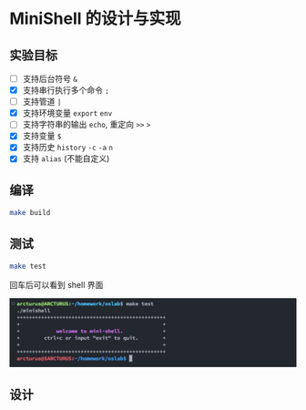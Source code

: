 # MiniShell 的设计与实现

## 实验目标

- [ ] 支持后台符号 `&`
- [x] 支持串行执行多个命令 `;`
- [ ] 支持管道 `|`
- [x] 支持环境变量 `export` `env`
- [ ] 支持字符串的输出 `echo`, 重定向 `>>` `>`
- [x] 支持变量 `$`
- [x] 支持历史 `history` `-c` `-a` `n`
- [x] 支持 `alias` (不能自定义)

## 编译

```bash
make build
```

## 测试

```bash
make test
```

回车后可以看到 shell 界面

![minishell](./assets/demo1.png)

## 设计